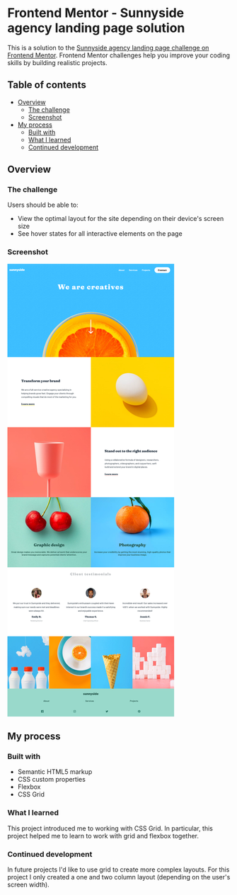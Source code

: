 # Frontend Mentor - Sunnyside agency landing page solution

This is a solution to the [Sunnyside agency landing page challenge on Frontend Mentor](https://www.frontendmentor.io/challenges/sunnyside-agency-landing-page-7yVs3B6ef). Frontend Mentor challenges help you improve your coding skills by building realistic projects.

## Table of contents

- [Overview](#overview)
  - [The challenge](#the-challenge)
  - [Screenshot](#screenshot)
- [My process](#my-process)
  - [Built with](#built-with)
  - [What I learned](#what-i-learned)
  - [Continued development](#continued-development)

## Overview

### The challenge

Users should be able to:

- View the optimal layout for the site depending on their device's screen size
- See hover states for all interactive elements on the page

### Screenshot

![Image of completed project](./completed.png)

## My process

### Built with

- Semantic HTML5 markup
- CSS custom properties
- Flexbox
- CSS Grid

### What I learned

This project introduced me to working with CSS Grid. In particular, this project helped me to learn to work with grid and flexbox together.

### Continued development

In future projects I'd like to use grid to create more complex layouts. For this project I only created a one and two column layout (depending on the user's screen width).
